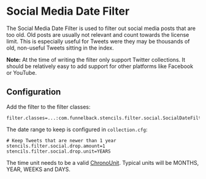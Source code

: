 # Social Media Date Filter

The Social Media Date Filter is used to filter out social media posts that are too old. Old posts are usually not
relevant and count towards the license limit. This is especially useful for Tweets were they may be thousands of
old, non-useful Tweets sitting in the index.

**Note:** At the time of writing the filter only support Twitter collections. It should be relatively easy to add
support for other platforms like Facebook or YouTube.

## Configuration

Add the filter to the filter classes:

```
filter.classes=...:com.funnelback.stencils.filter.social.SocialDateFilter
```

The date range to keep is configured in `collection.cfg`:

```
# Keep Tweets that are newer than 1 year
stencils.filter.social.drop.amount=1
stencils.filter.social.drop.unit=YEARS
```

The time unit needs to be a valid [ChronoUnit](https://docs.oracle.com/javase/8/docs/api/java/time/temporal/ChronoUnit.html).
Typical units will be MONTHS, YEAR, WEEKS and DAYS.

